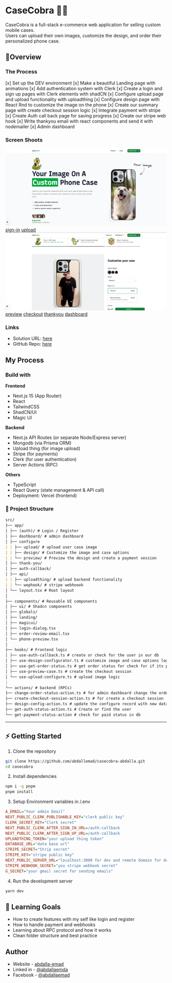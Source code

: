 # CaseCobra 📱🛒

CaseCobra is a full-stack e-commerce web application for selling custom mobile cases.  
Users can upload their own images, customize the design, and order their personalized phone case.

## 🚀Overview

### The Process

[x] Set up the DEV environment
[x] Make a beautiful Landing page with animations
[x] Add authentication system with Clerk
[x] Create a login and sign up pages with Clerk elements with shadCN
[x] Configure upload page and upload functionality with uploadthing
[x] Configure design page with React Rnd to customize the image on the phone
[x] Create our summary page with create checkout session logic
[x] Integrate payment with stripe
[x] Create Auth call back page for saving progress
[x] Create our stripe web hook
[x] Write thankyou email with react components and send it with nodemailer
[x] Admin dashboard

### Screen Shoots

![landing](./public/website-screen-shoots/hero.png)
[sign-in](./public//website-screen-shoots//sign-in.png)
[upload](./public//website-screen-shoots/upload-functionality.png)
![design](./public//website-screen-shoots//design-case.png)
[preview](./public/website-screen-shoots/phone-preview.png)
[checkout](./public//website-screen-shoots//checkout-session.png)
[thankyou](./public/website-screen-shoots/thank-you.png)
[dashboard](./public/website-screen-shoots/dashboard.png)

### Links

- Solution URL: [here](https://casecobra-abdalla.vercel.app)
- GitHub Repo: [here](https://github.com/abdallemad/casecobra-abdalla)

## My Process

### Build with

**Frontend**

- Next.js 15 (App Router)
- React
- TailwindCSS
- ShadCN/UI
- Magic UI

**Backend**

- Next.js API Routes (or separate Node/Express server)
- Mongodb (via Prisma ORM)
- Upload thing (for image upload)
- Stripe (for payments)
- Clerk (for user authentication)
- Server Actions (RPC)

**Others**

- TypeScript
- React Query (state management & API call)
- Deployment: Vercel (frontend)

### 📂 Project Structure

```md
src/
├── app/
│ ├── (auth)/ # Login / Register
│ ├── dashboard/ # admin dashboard
│ ├── configure
| | ├── upload/ # upload user case image
| | ├── design/ # Customize the image and case options
| | └── preview/ # Preview the design and create a payment session
│ ├── thank-you/
│ ├── auth-callback/
│ ├── api/
| | ├── uploadthing/ # upload backend functionality
| | └── wephook/ # stripe webhoook
│ └── layout.tsx # Root layout
│
├── components/ # Reusable UI components
│ ├── ui/ # Shadcn components
│ ├── globals/
│ ├── landing/
│ ├── magicui/
│ ├── login-dialog.tsx
│ ├── order-review-email.tsx
│ └── phone-preview.tsx
│
├── hooks/ # Frontend logic
│ ├── use-auth-callback.ts # create or check for the user in our db
│ ├── use-design-configurator.ts # customize image and case options logic
│ ├── use-get-order-status.ts # get order status for check for if its paid or not
│ ├── use-preview-case.ts # create the checkout session
│ └── use-upload-configure.ts # upload image logic
|
└── actions/ # backend (RPCs)
├── change-order-status-action.ts # for admin dashboard change the order status
├── create-checkout-session-action.ts # for create a checkout session
├── design-config-action.ts # update the configure record with new data
├── get-auth-status-action.ts # Create or find the user
└── get-payment-status-action # check for paid status in db
```

---

## ⚡ Getting Started

1. Clone the repository

```bash
git clone https://github.com/abdallemad/casecobra-abdalla.git
cd casecobra
```

2. Install dependencies

```bash
npm i -g pnpm
pnpm install
```

3. Setup Environment variables in /.env

```ini
A_EMAIL="Your admin Email"
NEXT_PUBLIC_CLERK_PUBLISHABLE_KEY="clerk public key"
CLERK_SECRET_KEY="Clerk secret"
NEXT_PUBLIC_CLERK_AFTER_SIGN_IN_URL=/auth-callback
NEXT_PUBLIC_CLERK_AFTER_SIGN_UP_URL=/auth-callback
UPLOADTHING_TOKEN="your upload thing token"
DATABASE_URL="data base url"
STRIPE_SECRET="Strip secret"
STRIPE_KEY="stripe public key"
NEXT_PUBLIC_SERVER_URL="localhost:3000 for dev and remote domain for deployment"
STRIPE_WEBHOOK_SECRET="you stripe webhook secret"
G_SECRET="your gmail secret for sending emails"
```

4. Run the development server

```bash
yarn dev
```

## 📖 Learning Goals

- How to create features with my self like login and register
- How to handle payment and webhooks
- Learning about RPC protocol and how it works
- Clean folder structure and best practice
## Author

- Website - [abdalla-emad](https://abdallahemad.vercel.app)
- Linked in - [@abdallaemda](https://www.linkedin.com/in/abdalla-emad-618b8b317/)
- Facebook - [@abdallaemad](https://www.facebook.com/profile.php?id=61572241092337)
